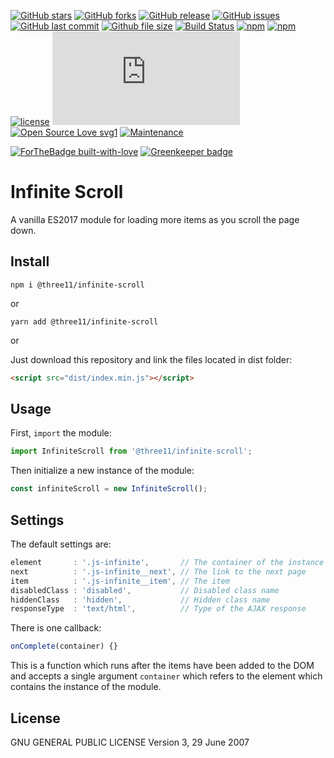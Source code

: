 [![GitHub stars](https://img.shields.io/github/stars/three11/infinite-scroll.svg?style=social&label=Stars)](https://github.com/three11/infinite-scroll)
[![GitHub forks](https://img.shields.io/github/forks/three11/infinite-scroll.svg?style=social&label=Fork)](https://github.com/three11/infinite-scroll/network#fork-destination-box)
[![GitHub release](https://img.shields.io/github/release/three11/infinite-scroll.svg)](https://github.com/three11/infinite-scroll/releases/latest)
[![GitHub issues](https://img.shields.io/github/issues/three11/infinite-scroll.svg)](https://github.com/three11/infinite-scroll/issues)
[![GitHub last commit](https://img.shields.io/github/last-commit/three11/infinite-scroll.svg)](https://github.com/three11/infinite-scroll/commits/master)
[![Github file size](https://img.shields.io/github/size/three11/infinite-scroll/dist/index.min.js.svg)](https://github.com/three11/infinite-scroll/)
[![Build Status](https://travis-ci.org/three11/infinite-scroll.svg?branch=master)](https://travis-ci.org/three11/infinite-scroll)
[![npm](https://img.shields.io/npm/dt/@three11/infinite-scroll.svg)](https://www.npmjs.com/package/@three11/infinite-scroll)
[![npm](https://img.shields.io/npm/v/@three11/infinite-scroll.svg)](https://www.npmjs.com/package/@three11/infinite-scroll)
[![license](https://img.shields.io/github/license/three11/infinite-scroll.svg)](https://github.com/three11/infinite-scroll)
[![Analytics](https://ga-beacon.appspot.com/UA-83446952-1/github.com/three11/infinite-scroll/README.md)](https://github.com/three11/infinite-scroll/)
[![Open Source Love svg1](https://badges.frapsoft.com/os/v1/open-source.svg?v=103)](https://github.com/three11/infinite-scroll/)
[![Maintenance](https://img.shields.io/badge/Maintained%3F-yes-green.svg)](https://github.com/three11/infinite-scroll/graphs/commit-activity)

[![ForTheBadge built-with-love](https://ForTheBadge.com/images/badges/built-with-love.svg)](https://github.com/three11/) [![Greenkeeper badge](https://badges.greenkeeper.io/three11/infinite-scroll.svg)](https://greenkeeper.io/)

# Infinite Scroll

A vanilla ES2017 module for loading more items as you scroll the page down.

## Install

```console
npm i @three11/infinite-scroll
```

or

```console
yarn add @three11/infinite-scroll
```

or

Just download this repository and link the files located in dist folder:

```html
<script src="dist/index.min.js"></script>
```

## Usage

First, `import` the module:

```javascript
import InfiniteScroll from '@three11/infinite-scroll';
```

Then initialize a new instance of the module:

```javascript
const infiniteScroll = new InfiniteScroll();
```

## Settings

The default settings are:

```javascript
element       : '.js-infinite',       // The container of the instance
next          : '.js-infinite__next', // The link to the next page
item          : '.js-infinite__item', // The item
disabledClass : 'disabled',           // Disabled class name
hiddenClass   : 'hidden',             // Hidden class name
responseType  : 'text/html',          // Type of the AJAX response
```

There is one callback:

```javascript
onComplete(container) {}
```

This is a function which runs after the items have been added to the DOM and accepts a single argument `container` which refers to the element which contains the instance of the module.

## License

GNU GENERAL PUBLIC LICENSE
Version 3, 29 June 2007

